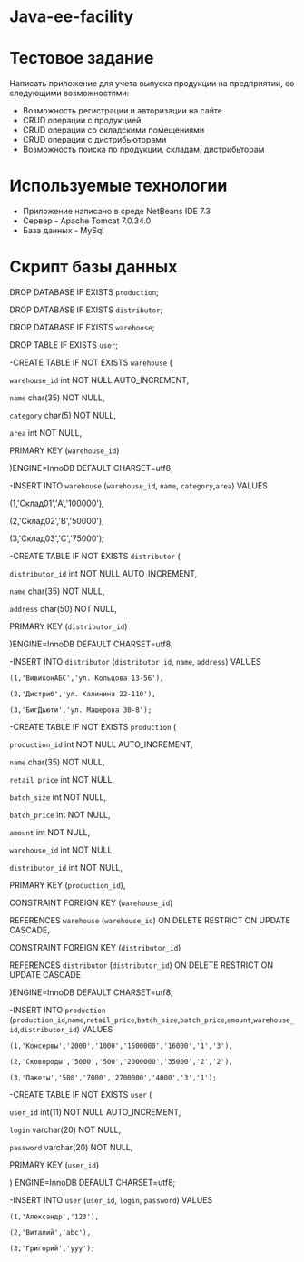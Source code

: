 Java-ee-facility
================
# Тестовое задание 
  
 Написать приложение для учета выпуска продукции на предприятии, со следующими возможностями: 
 - Возможность регистрации и авторизации на сайте
 - CRUD операции с продукцией
 - CRUD операции со складскими помещениями 
 - CRUD операции с дистрибьюторами
 - Возможность поиска по продукции, складам, дистрибьторам
 
 
# Используемые технологии
 
 - Приложение написано в среде NetBeans IDE 7.3
 - Сервер -  Apache Tomcat 7.0.34.0
 - База данных - MySql

# Скрипт базы данных

DROP DATABASE IF EXISTS `production`;

DROP DATABASE IF EXISTS `distributor`;

DROP DATABASE IF EXISTS `warehouse`;

DROP TABLE IF EXISTS `user`;

-CREATE TABLE IF NOT EXISTS `warehouse` (

  `warehouse_id` int NOT NULL AUTO_INCREMENT,
  
  `name` char(35) NOT NULL,
  
  `category` char(5) NOT NULL,
  
  `area` int NOT NULL,
  
  PRIMARY KEY (`warehouse_id`)
  
)ENGINE=InnoDB DEFAULT CHARSET=utf8;


-INSERT INTO `warehouse` (`warehouse_id`, `name`, `category`,`area`) VALUES

  (1,'Склад01','A','100000'),
  
  (2,'Склад02','B','50000'),
  
  (3,'Склад03','C','75000');


-CREATE TABLE IF NOT EXISTS `distributor` (

  `distributor_id` int NOT NULL AUTO_INCREMENT,
  
  `name` char(35) NOT NULL,
  
  `address` char(50) NOT NULL,
  
  PRIMARY KEY (`distributor_id`)
  
)ENGINE=InnoDB DEFAULT CHARSET=utf8;


-INSERT INTO `distributor` (`distributor_id`, `name`, `address`) VALUES

	(1,'ВивиконАБС','ул. Кольцова 13-56'),
	
	(2,'Дистриб','ул. Калинина 22-110'),
	
	(3,'БигДьюти','ул. Машерова 30-8');


-CREATE TABLE IF NOT EXISTS `production` (

  `production_id` int NOT NULL AUTO_INCREMENT,
  
  `name` char(35) NOT NULL,
  
  `retail_price` int NOT NULL,
  
  `batch_size` int NOT NULL,
  
  `batch_price` int NOT NULL,
  
  `amount` int NOT NULL,
  
  `warehouse_id` int NOT NULL,
  
  `distributor_id` int NOT NULL,
  
  PRIMARY KEY (`production_id`),
  
  CONSTRAINT FOREIGN KEY (`warehouse_id`)
  
  REFERENCES `warehouse` (`warehouse_id`) ON DELETE RESTRICT ON UPDATE CASCADE,
  
  CONSTRAINT FOREIGN KEY (`distributor_id`)
  
  REFERENCES `distributor` (`distributor_id`) ON DELETE RESTRICT ON UPDATE CASCADE
  
)ENGINE=InnoDB DEFAULT CHARSET=utf8;


-INSERT INTO `production` (`production_id`,`name`,`retail_price`,`batch_size`,`batch_price`,`amount`,`warehouse_id`,`distributor_id`) VALUES

	(1,'Консервы','2000','1000','1500000','16000','1','3'),
	
	(2,'Сковороды','5000','500','2000000','35000','2','2'),
	
	(3,'Пакеты','500','7000','2700000','4000','3','1');


-CREATE TABLE IF NOT EXISTS `user` (

  `user_id` int(11) NOT NULL AUTO_INCREMENT,
  
  `login` varchar(20) NOT NULL,
  
  `password` varchar(20) NOT NULL,
  
  PRIMARY KEY (`user_id`)
  
) ENGINE=InnoDB DEFAULT CHARSET=utf8;


-INSERT INTO `user` (`user_id`, `login`, `password`) VALUES

	(1,'Александр','123'),
	
	(2,'Виталий','abc'),
	
	(3,'Григорий','yyy');
